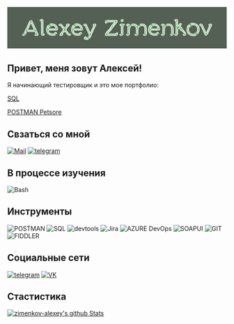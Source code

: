 ![Header](https://github.com/Zimenkov-Alexey/zimenkov-alexey/blob/main/assets/Header.png)

## Привет, меня зовут Алексей!
Я начинающий тестировщик и это мое портфолио:

[SQL](https://github.com/Zimenkov-Alexey/MySQL-work)

[POSTMAN Petsore](https://www.postman.com/beard89/workspace/public-workspace/collection/25761069-37afc777-8eaa-49da-86b8-2746f624aea5?action=share&creator=25761069)
## Свзаться со мной
[![Mail](https://img.shields.io/badge/Mail-536053?style=for-the-badge&logo=mail.ru)](mailto:beard.89@mail.ru)
[![telegram](https://img.shields.io/badge/telegram-536053?style=for-the-badge&logo=telegram)](https://t.me/alexeyzimenkov)

## В процессе изучения
![Bash](https://img.shields.io/badge/bash-536053?style=for-the-badge&logo=bash)
## Инструменты
![POSTMAN](https://img.shields.io/badge/POSTMAN-536053?style=for-the-badge&logo=postman)
![SQL](https://img.shields.io/badge/SQL-536053?style=for-the-badge&logo=mysql)
![devtools](https://img.shields.io/badge/DevTools-536053?style=for-the-badge&logo=googlechrome)
![Jira](https://img.shields.io/badge/JIRA-536053?style=for-the-badge&logo=jira)
![AZURE DevOps](https://img.shields.io/badge/azuredevops-536053?style=for-the-badge&logo=azuredevops)
![SOAPUI](https://img.shields.io/badge/SoapUI-536053?style=for-the-badge&logo=SoapUI)
![GIT](https://img.shields.io/badge/GIT-536053?style=for-the-badge&logo=git)
![FIDDLER](https://img.shields.io/badge/FIDDLER-536053?style=for-the-badge&logo=Fiddlerclassic)

## Социальные сети
[![telegram](https://img.shields.io/badge/telegram-536053?style=for-the-badge&logo=telegram)](https://t.me/alexeyzimenkov)
[![VK](https://img.shields.io/badge/VK-536053?style=for-the-badge&logo=VK)](https://vk.com/beard_zimenkov)

## Стастистика
[![zimenkov-alexey's github Stats](https://github-readme-stats.vercel.app/api?username=zimenkov-alexey&show_icons=true&theme=dark)](https://github.com/zimenkov-alexey/github-readme-stats)